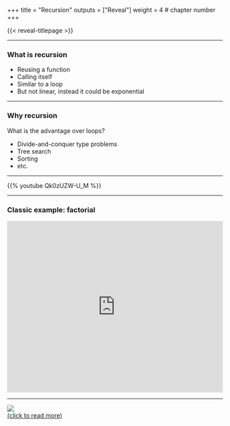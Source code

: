 +++
title = "Recursion"
outputs = ["Reveal"]
weight = 4 # chapter number
+++

{{< reveal-titlepage >}}
  
---

### What is recursion

- Reusing a function
- Calling itself
- Similar to a loop
- But not linear, instead it could be exponential


---

### Why recursion

What is the advantage over loops?
- Divide-and-conquer type problems
- Tree search
- Sorting
- etc.

---

{{% youtube Qk0zUZW-U_M %}}

---

### Classic example: factorial

<iframe height="400px" width="100%" src="https://repl.it/@cengique/Recursion?lite=true" scrolling="no" frameborder="no" allowtransparency="true" allowfullscreen="true" sandbox="allow-forms allow-pointer-lock allow-popups allow-same-origin allow-scripts allow-modals"></iframe>

---

[![](https://imgs.xkcd.com/comics/fixing_problems.png)<br>
(click to read more)](https://xkcd.com/1739/)

